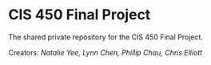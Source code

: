 # CIS 450 Final Project
The shared private repository for the CIS 450 Final Project.

Creators: _Natalie Yee, Lynn Chen, Phillip Chau, Chris Elliott_
